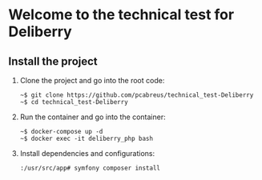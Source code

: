 # Welcome to the technical test for Deliberry

## Install the project

1. Clone the project and go into the root code:

    ```
    ~$ git clone https://github.com/pcabreus/technical_test-Deliberry
    ~$ cd technical_test-Deliberry
    ```
   
2. Run the container and go into the container:

   ```
   ~$ docker-compose up -d
   ~$ docker exec -it deliberry_php bash
   ```
   
3. Install dependencies and configurations:
    
    ```
   :/usr/src/app# symfony composer install